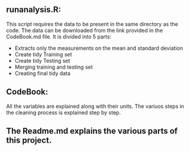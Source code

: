 ## runanalysis.R:
This script requires the data to be present in the same directory as the code. The data can be downloaded from the link provided in the CodeBook.md file. It is divided into 5 parts:
- Extracts only the measurements on the mean and standard deviation
- Create tidy Training set
- Create tidy Testing set
- Merging training and testing set
- Creating final tidy data

## CodeBook:
All the variables are explained along with their units. The variuos steps in the cleaning process is explained step by step.

## The Readme.md explains the various parts of this project.